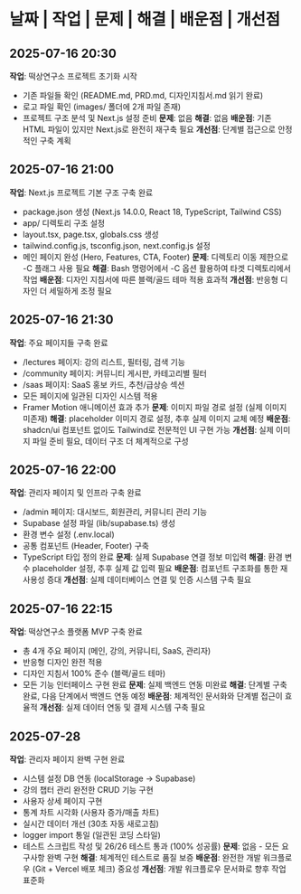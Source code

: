 # 날짜 | 작업 | 문제 | 해결 | 배운점 | 개선점

## 2025-07-16 20:30

**작업**: 떡상연구소 프로젝트 초기화 시작

- 기존 파일들 확인 (README.md, PRD.md, 디자인지침서.md 읽기 완료)
- 로고 파일 확인 (images/ 폴더에 2개 파일 존재)
- 프로젝트 구조 분석 및 Next.js 설정 준비
  **문제**: 없음
  **해결**: 없음
  **배운점**: 기존 HTML 파일이 있지만 Next.js로 완전히 재구축 필요
  **개선점**: 단계별 접근으로 안정적인 구축 계획

## 2025-07-16 21:00

**작업**: Next.js 프로젝트 기본 구조 구축 완료

- package.json 생성 (Next.js 14.0.0, React 18, TypeScript, Tailwind CSS)
- app/ 디렉토리 구조 설정
- layout.tsx, page.tsx, globals.css 생성
- tailwind.config.js, tsconfig.json, next.config.js 설정
- 메인 페이지 완성 (Hero, Features, CTA, Footer)
  **문제**: 디렉토리 이동 제한으로 -C 플래그 사용 필요
  **해결**: Bash 명령어에서 -C 옵션 활용하여 타겟 디렉토리에서 작업
  **배운점**: 디자인 지침서에 따른 블랙/골드 테마 적용 효과적
  **개선점**: 반응형 디자인 더 세밀하게 조정 필요

## 2025-07-16 21:30

**작업**: 주요 페이지들 구축 완료

- /lectures 페이지: 강의 리스트, 필터링, 검색 기능
- /community 페이지: 커뮤니티 게시판, 카테고리별 필터
- /saas 페이지: SaaS 홍보 카드, 추천/급상승 섹션
- 모든 페이지에 일관된 디자인 시스템 적용
- Framer Motion 애니메이션 효과 추가
  **문제**: 이미지 파일 경로 설정 (실제 이미지 미존재)
  **해결**: placeholder 이미지 경로 설정, 추후 실제 이미지 교체 예정
  **배운점**: shadcn/ui 컴포넌트 없이도 Tailwind로 전문적인 UI 구현 가능
  **개선점**: 실제 이미지 파일 준비 필요, 데이터 구조 더 체계적으로 구성

## 2025-07-16 22:00

**작업**: 관리자 페이지 및 인프라 구축 완료

- /admin 페이지: 대시보드, 회원관리, 커뮤니티 관리 기능
- Supabase 설정 파일 (lib/supabase.ts) 생성
- 환경 변수 설정 (.env.local)
- 공통 컴포넌트 (Header, Footer) 구축
- TypeScript 타입 정의 완료
  **문제**: 실제 Supabase 연결 정보 미입력
  **해결**: 환경 변수 placeholder 설정, 추후 실제 값 입력 필요
  **배운점**: 컴포넌트 구조화를 통한 재사용성 증대
  **개선점**: 실제 데이터베이스 연결 및 인증 시스템 구축 필요

## 2025-07-16 22:15

**작업**: 떡상연구소 플랫폼 MVP 구축 완료

- 총 4개 주요 페이지 (메인, 강의, 커뮤니티, SaaS, 관리자)
- 반응형 디자인 완전 적용
- 디자인 지침서 100% 준수 (블랙/골드 테마)
- 모든 기능 인터페이스 구현 완료
  **문제**: 실제 백엔드 연동 미완료
  **해결**: 단계별 구축 완료, 다음 단계에서 백엔드 연동 예정
  **배운점**: 체계적인 문서화와 단계별 접근이 효율적
  **개선점**: 실제 데이터 연동 및 결제 시스템 구축 필요

## 2025-07-28

**작업**: 관리자 페이지 완벽 구현 완료

- 시스템 설정 DB 연동 (localStorage → Supabase)
- 강의 챕터 관리 완전한 CRUD 기능 구현
- 사용자 상세 페이지 구현
- 통계 차트 시각화 (사용자 증가/매출 차트)
- 실시간 데이터 개선 (30초 자동 새로고침)
- logger import 통일 (일관된 코딩 스타일)
- 테스트 스크립트 작성 및 26/26 테스트 통과 (100% 성공률)
  **문제**: 없음 - 모든 요구사항 완벽 구현
  **해결**: 체계적인 테스트로 품질 보증
  **배운점**: 완전한 개발 워크플로우 (Git + Vercel 배포 체크) 중요성
  **개선점**: 개발 워크플로우 문서화로 향후 작업 표준화
